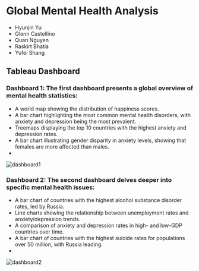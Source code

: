 # Global Mental Health Analysis
* Hyunjin Yu
* Glenn Castellino
* Quan Nguyen
* Raskirt Bhatia
* Yufei Shang

## Tableau Dashboard
### Dashboard 1: The first dashboard presents a global overview of mental health statistics:
* A world map showing the distribution of happiness scores.
* A bar chart highlighting the most common mental health disorders, with anxiety and depression being the most prevalent.
* Treemaps displaying the top 10 countries with the highest anxiety and depression rates.
* A bar chart illustrating gender disparity in anxiety levels, showing that females are more affected than males.
* 
![dashboard1](https://github.com/user-attachments/assets/f812460e-ee95-4e8f-bc0e-31b86895edd2)

### Dashboard 2: The second dashboard delves deeper into specific mental health issues:
* A bar chart of countries with the highest alcohol substance disorder rates, led by Russia.
* Line charts showing the relationship between unemployment rates and anxiety/depression trends.
* A comparison of anxiety and depression rates in high- and low-GDP countries over time.
* A bar chart of countries with the highest suicide rates for populations over 50 million, with Russia leading.
* 
![dashboard2](https://github.com/user-attachments/assets/fdcc542f-2c03-4128-a93b-dd822507aad5)
